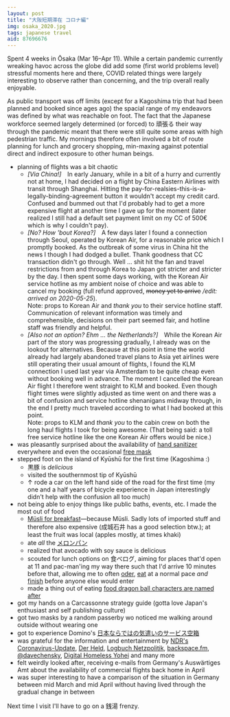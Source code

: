 ```yaml
---
layout: post
title: "大阪短期滞在 コロナ編"
img: osaka_2020.jpg
tags: japanese travel
aid: 87696676
---
```


Spent 4 weeks in Ōsaka (Mar 16–Apr 11). While a certain pandemic currently wreaking havoc across the globe did add some (first world problems level) stressful moments here and there, COVID related things were largely interesting to observe rather than concerning, and the trip overall really enjoyable. 

As public transport was off limits (except for a Kagoshima trip that had been planned and booked since ages ago) the spacial range of my endeavors was defined by what was reachable on foot. The fact that the Japanese workforce seemed largely determined (or forced) to <span class="mixlang"><span class="swap" swap="ganbaru (attempting to solve a problem with the mindset that pouring enough effort and time into something—often at the expense of one's health and sanity—temporarily bends the rules of reality and makes anything, however absurdly unrealistic, an achievable goal)"><span class="inner">頑張る</span></span></span> their way through the pandemic meant that there were still quite some areas with high pedestrian traffic. My mornings therefore often involved a bit of route planning for lunch and grocery shopping, min-maxing against potential direct and indirect exposure to other human beings.

* planning of flights was a bit chaotic
    * *[Via China!]* In early January, while in a bit of a hurry and currently not at home, I had decided on a flight by China Eastern Airlines with transit through Shanghai. Hitting the pay-for-realsies-this-is-a-legally-binding-agreement button it wouldn't accept my credit card. Confused and bummed out that I'd probably had to get a more expensive flight at another time I gave up for the moment (later realized I still had a default set payment limit on my CC of 500€ which is why I couldn't pay).
    * *[No? How 'bout Korea?]* A few days later I found a connection through Seoul, operated by Korean Air, for a reasonable price which I promptly booked. As the outbreak of some virus in China hit the news I though I had dodged a bullet. Thank goodness that CC transaction didn't go through. Well ... shit hit the fan and travel restrictions from and through Korea to Japan got stricter and stricter by the day. I then spent some days working, with the Korean Air service hotline as my ambient noise of choice and was able to cancel my booking (full refund approved, <s>money yet to arrive</s> */edit: arrived on 2020-05-25*).  
      Note: props to Korean Air and *thank you* to their service hotline staff. Communication of relevant information was timely and comprehensible, decisions on their part seemed fair, and hotline staff was friendly and helpful.
    * *[Also not an option? Ehm ... the Netherlands?]* While the Korean Air part of the story was progressing gradually, I already was on the lookout for alternatives. Because at this point in time the world already had largely abandoned travel plans to Asia yet airlines were still operating their usual amount of flights, I found the KLM connection I used last year via Amsterdam to be quite cheap even without booking well in advance. The moment I cancelled the Korean Air flight I therefore went straight to KLM and booked. Even though flight times were slightly adjusted as time went on and there was a bit of confusion and service hotline shenanigans midway through, in the end I pretty much traveled according to what I had booked at this point.  
      Note: props to KLM and *thank you* to the cabin crew on both the long haul flights I took for being awesome. (That being said: a toll free service hotline like the one Korean Air offers would be nice.)
* was pleasantly surprised about the availability of [hand sanitizer](/assets/img/blog/osaka_2020_add_1.jpg) everywhere and even the occasional [free mask](/assets/img/blog/osaka_2020_add_0.jpg)
* stepped foot on the island of Kyūshū for the first time (Kagoshima :)
    * <span class="mixlang"><span class="swap" swap="pork from the local Berkshire pigs"><span class="inner">黒豚</span></span></span> is *delicious*
    * visited the southernmost tip of Kyūshū
    * ↑ rode a car on the left hand side of the road for the first time (my one and a half years of bicycle experience in Japan interestingly didn't help with the confusion all too much)
* not being able to enjoy things like public baths, events, etc. I made the most out of food
    * [Müsli for breakfast](/assets/img/blog/osaka_2020_add_3.jpg)—because Müsli. Sadly lots of imported stuff and therefore also expensive (<span class="mixlang"><span class="swap" swap="a certain supermarket chain"><span class="inner">成城石井</span></span></span> has a good selection btw.); at least the fruit was local (apples mostly, at times khaki)
    * ate *all* the [<span class="mixlang"><span class="swap" swap="sweet buns covered in a thin layer of crisp cookie dough"><span class="inner">メロンパン</span></span></span>](/assets/img/blog/osaka_2020_add_2.jpg)
    * realized that avocado with soy sauce is delicious
    * scouted for lunch options on <span class="mixlang"><span class="swap" swap="Tabelog"><span class="inner">食べログ</span></span></span>, aiming for places that'd open at 11 and pac-man'ing my way there such that I'd arrive 10 minutes before that, allowing me to often [oder](/assets/img/blog/osaka_2020_add_4.jpg), [eat](/assets/img/blog/osaka_2020_add_5.jpg) at a normal pace *and* [finish](/assets/img/blog/osaka_2020_add_6.jpg) before anyone else would enter
    * made a thing out of eating [food dragon ball characters are named after](/assets/img/blog/osaka_2020_add_7.jpg)
* got my hands on a Carcassonne strategy guide (gotta love Japan's enthusiast and self publishing culture)
* got two masks by a random passerby wo noticed me walking around outside without wearing one 
* got to experience Domino's [日本ならではの気遣いのサービス空箱](https://www.youtube.com/watch?v=f2daBi8r0Jk)
* was grateful for the information and entertainment by [NDR's Coronavirus-Update](https://www.ndr.de/nachrichten/info/podcast4684.html), [Der Held](https://www.youtube.com/channel/UCUcuCA0XD_dnZromsXOsMyg), [Logbuch Netzpolitik](https://logbuch-netzpolitik.de/tag/podcast-2), [backspace.fm](http://backspace.fm/), [@davechensky](https://twitter.com/davechensky), [Digital Homeless Yohei](https://www.youtube.com/channel/UCSHzJJUuPWQuJx2fD9nIRbw) and many more
* felt weirdly looked after, receiving e-mails from Germany's Auswärtiges Amt about the availability of commercial flights back home in April
* was super interesting to have a comparison of the situation in Germany between mid March and mid April without having lived through the gradual change in between

Next time I visit I'll have to go on a <span class="mixlang"><span class="swap" swap="public bath"><span class="inner">銭湯</span></span></span> frenzy.
